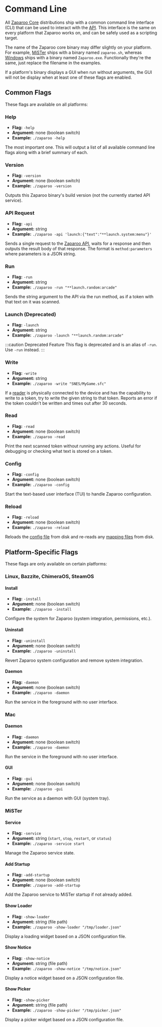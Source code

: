 # Command Line

All [Zaparoo Core](/docs/core) distributions ship with a common command line interface (CLI) that can be used to interact with the [API](/docs/core/api). This interface is the same on every platform that Zaparoo works on, and can be safely used as a scripting target.

The name of the Zaparoo core binary may differ slightly on your platform. For example, [MiSTer](/docs/platforms/mister) ships with a binary named `zaparoo.sh`, whereas [Windows](/docs/platforms/windows) ships with a binary named `Zaparoo.exe`. Functionally they're the same, just replace the filename in the examples.

If a platform's binary displays a GUI when run without arguments, the GUI will not be display when at least one of these flags are enabled.

## Common Flags

These flags are available on all platforms:

### Help

- **Flag:** `-help`
- **Argument:** none (boolean switch)
- **Example:** `./zaparoo -help`

The most important one. This will output a list of all available command line flags along with a brief summary of each.

### Version

- **Flag:** `-version`
- **Argument:** none (boolean switch)
- **Example:** `./zaparoo -version`

Outputs this Zaparoo binary's build version (not the currently started API service).

### API Request

- **Flag:** `-api`
- **Argument:** string
- **Example:** `./zaparoo -api 'launch:{"text":"**launch.system:menu"}'`

Sends a single request to the [Zaparoo API](/docs/core/api/), waits for a response and then outputs the result body of that response. The format is `method:parameters` where parameters is a JSON string.

### Run

- **Flag:** `-run`
- **Argument:** string
- **Example:** `./zaparoo -run "**launch.random:arcade"`

Sends the string argument to the API via the run method, as if a token with that text on it was scanned.

### Launch (Deprecated)

- **Flag:** `-launch`
- **Argument:** string
- **Example:** `./zaparoo -launch "**launch.random:arcade"`

:::caution Deprecated Feature
This flag is deprecated and is an alias of `-run`. Use `-run` instead.
:::

### Write

- **Flag:** `-write`
- **Argument:** string
- **Example:** `./zaparoo -write "SNES/MyGame.sfc"`

If a [reader](../readers/index.md) is physically connected to the device and has the capability to write to a token, try to write the given string to that token. Reports an error if the token couldn't be written and times out after 30 seconds.

### Read

- **Flag:** `-read`
- **Argument:** none (boolean switch)
- **Example:** `./zaparoo -read`

Print the next scanned token without running any actions. Useful for debugging or checking what text is stored on a token.

### Config

- **Flag:** `-config`
- **Argument:** none (boolean switch)
- **Example:** `./zaparoo -config`

Start the text-based user interface (TUI) to handle Zaparoo configuration.

### Reload

- **Flag:** `-reload`
- **Argument:** none (boolean switch)
- **Example:** `./zaparoo -reload`

Reloads the [config file](config.md) from disk and re-reads any [mapping files](mappings.md) from disk.

## Platform-Specific Flags

These flags are only available on certain platforms:

### Linux, Bazzite, ChimeraOS, SteamOS

#### Install

- **Flag:** `-install`
- **Argument:** none (boolean switch)
- **Example:** `./zaparoo -install`

Configure the system for Zaparoo (system integration, permissions, etc.).

#### Uninstall

- **Flag:** `-uninstall`
- **Argument:** none (boolean switch)
- **Example:** `./zaparoo -uninstall`

Revert Zaparoo system configuration and remove system integration.

#### Daemon

- **Flag:** `-daemon`
- **Argument:** none (boolean switch)
- **Example:** `./zaparoo -daemon`

Run the service in the foreground with no user interface.

### Mac

#### Daemon

- **Flag:** `-daemon`
- **Argument:** none (boolean switch)
- **Example:** `./zaparoo -daemon`

Run the service in the foreground with no user interface.

#### GUI

- **Flag:** `-gui`
- **Argument:** none (boolean switch)
- **Example:** `./zaparoo -gui`

Run the service as a daemon with GUI (system tray).

### MiSTer

#### Service

- **Flag:** `-service`
- **Argument:** string (`start`, `stop`, `restart`, or `status`)
- **Example:** `./zaparoo -service start`

Manage the Zaparoo service state.

#### Add Startup

- **Flag:** `-add-startup`
- **Argument:** none (boolean switch)
- **Example:** `./zaparoo -add-startup`

Add the Zaparoo service to MiSTer startup if not already added.

#### Show Loader

- **Flag:** `-show-loader`
- **Argument:** string (file path)
- **Example:** `./zaparoo -show-loader "/tmp/loader.json"`

Display a loading widget based on a JSON configuration file.

#### Show Notice

- **Flag:** `-show-notice`
- **Argument:** string (file path)
- **Example:** `./zaparoo -show-notice "/tmp/notice.json"`

Display a notice widget based on a JSON configuration file.

#### Show Picker

- **Flag:** `-show-picker`
- **Argument:** string (file path)
- **Example:** `./zaparoo -show-picker "/tmp/picker.json"`

Display a picker widget based on a JSON configuration file.
